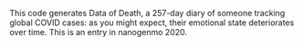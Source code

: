 This code generates Data of Death, a 257-day diary of someone tracking global COVID cases: as you might expect, their emotional state deteriorates over time. This is an entry in nanogenmo 2020.